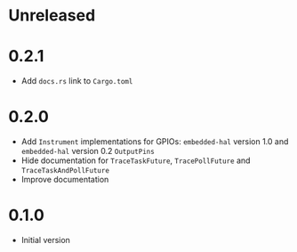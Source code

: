 # Unreleased

# 0.2.1

* Add `docs.rs` link to `Cargo.toml`

# 0.2.0

* Add `Instrument` implementations for GPIOs: `embedded-hal` version 1.0 and `embedded-hal` version 0.2 `OutputPins`
* Hide documentation for `TraceTaskFuture`, `TracePollFuture` and `TraceTaskAndPollFuture`
* Improve documentation

# 0.1.0

* Initial version
